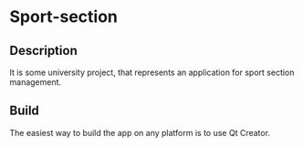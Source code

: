 # Sport-section
## Description
It is some university project, that represents an application for sport section management.

## Build

The easiest way to build the app on any platform is to use Qt Creator.
